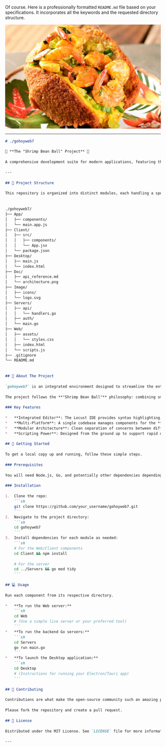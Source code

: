 Of course. Here is a professionally formatted `README.md` file based on your specifications. It incorporates all the keywords and the requested directory structure.

<img src="./matrix/cec/bin/image/logon.jpg">

---

```markdown
# ./gohoyweb7

🍤 **The "Shrimp Bean Ball" Project** 🍤

A comprehensive development suite for modern applications, featuring the Locust IDE, integrated scripting tools, and a modular architecture for web, desktop, and server-side programming.

---

## 🌳 Project Structure

This repository is organized into distinct modules, each handling a specific part of the application.


./gohoyweb7/
├── App/
│   ├── components/
│   └── main.app.js
├── Client/
│   ├── src/
│   │   ├── components/
│   │   └── App.jsx
│   └── package.json
├── Desktop/
│   ├── main.js
│   └── index.html
├── Doc/
│   ├── api_reference.md
│   └── architecture.png
├── Image/
│   ├── icons/
│   └── logo.svg
├── Servers/
│   ├── api/
│   │   └── handlers.go
│   ├── auth/
│   └── main.go
├── Web/
│   ├── assets/
│   │   └── styles.css
│   ├── index.html
│   └── scripts.js
├── .gitignore
└── README.md


## 📜 About The Project

`gohoyweb7` is an integrated environment designed to streamline the entire programming lifecycle. At its core is the **Locust IDE**, a lightweight but powerful editor optimized for script files and multi-platform development.

The project follows the **"Shrimp Bean Ball"** philosophy: combining small, independent components (like shrimp and beans) into a cohesive, powerful, and functional whole (the ball).

### Key Features

*   **Integrated Editor**: The Locust IDE provides syntax highlighting, debugging, and script execution.
*   **Multi-Platform**: A single codebase manages components for the **Web**, **Desktop Client**, and backend **Servers**.
*   **Modular Architecture**: Clean separation of concerns between different parts of the application (`App`, `Client`, `Servers`).
*   **Scripting Power**: Designed from the ground up to support rapid development and automation through script files.

## 🚀 Getting Started

To get a local copy up and running, follow these simple steps.

### Prerequisites

You will need Node.js, Go, and potentially other dependencies depending on the module you are working with.

### Installation

1.  Clone the repo:
    ```sh
    git clone https://github.com/your_username/gohoyweb7.git
    ```
2.  Navigate to the project directory:
    ```sh
    cd gohoyweb7
    ```
3.  Install dependencies for each module as needed:
    ```sh
    # For the Web/Client components
    cd Client && npm install
    
    # For the server
    cd ../Servers && go mod tidy
    ```

## 💻 Usage

Run each component from its respective directory.

*   **To run the Web server:**
    ```sh
    cd Web
    # (Use a simple live server or your preferred tool)
    ```
*   **To run the backend Go servers:**
    ```sh
    cd Servers
    go run main.go
    ```
*   **To launch the Desktop application:**
    ```sh
    cd Desktop
    # (Instructions for running your Electron/Tauri app)
    ```

## 🤝 Contributing

Contributions are what make the open-source community such an amazing place to learn, inspire, and create. Any contributions you make are **greatly appreciated**.

Please fork the repository and create a pull request.

## 📄 License

Distributed under the MIT License. See `LICENSE` file for more information.

---
```